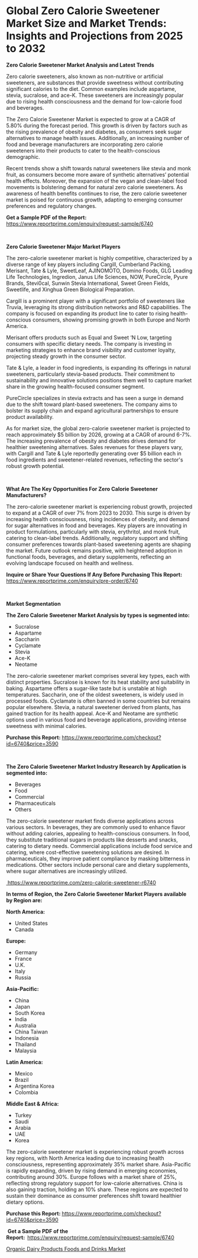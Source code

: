 <p><h1>Global Zero Calorie Sweetener Market Size and Market Trends: Insights and Projections from 2025 to 2032</h1></p><p><strong>Zero Calorie Sweetener Market Analysis and Latest Trends</strong></p>
<p><p>Zero calorie sweeteners, also known as non-nutritive or artificial sweeteners, are substances that provide sweetness without contributing significant calories to the diet. Common examples include aspartame, stevia, sucralose, and ace-K. These sweeteners are increasingly popular due to rising health consciousness and the demand for low-calorie food and beverages.</p><p>The Zero Calorie Sweetener Market is expected to grow at a CAGR of 5.80% during the forecast period. This growth is driven by factors such as the rising prevalence of obesity and diabetes, as consumers seek sugar alternatives to manage health issues. Additionally, an increasing number of food and beverage manufacturers are incorporating zero calorie sweeteners into their products to cater to the health-conscious demographic.</p><p>Recent trends show a shift towards natural sweeteners like stevia and monk fruit, as consumers become more aware of synthetic alternatives’ potential health effects. Moreover, the expansion of the vegan and clean-label food movements is bolstering demand for natural zero calorie sweeteners. As awareness of health benefits continues to rise, the zero calorie sweetener market is poised for continuous growth, adapting to emerging consumer preferences and regulatory changes.</p></p>
<p><strong>Get a Sample PDF of the Report:&nbsp;</strong> <a href="https://www.reportprime.com/enquiry/request-sample/6740?utm_campaign=3207&utm_medium=2&utm_source=Github&utm_content=ia&utm_term=19032025&utm_id=zero-calorie-sweetener">https://www.reportprime.com/enquiry/request-sample/6740</a></p>
<p>&nbsp;</p>
<p><strong>Zero Calorie Sweetener Major Market Players</strong></p>
<p><p>The zero-calorie sweetener market is highly competitive, characterized by a diverse range of key players including Cargill, Cumberland Packing, Merisant, Tate & Lyle, SweetLeaf, AJINOMOTO, Domino Foods, GLG Leading Life Technologies, Ingredion, Janus Life Sciences, NOW, PureCircle, Pyure Brands, Stevi0cal, Sunwin Stevia International, Sweet Green Fields, Sweetlife, and Xinghua Green Biological Preparation.</p><p>Cargill is a prominent player with a significant portfolio of sweeteners like Truvia, leveraging its strong distribution networks and R&D capabilities. The company is focused on expanding its product line to cater to rising health-conscious consumers, showing promising growth in both Europe and North America.</p><p>Merisant offers products such as Equal and Sweet ‘N Low, targeting consumers with specific dietary needs. The company is investing in marketing strategies to enhance brand visibility and customer loyalty, projecting steady growth in the consumer sector.</p><p>Tate & Lyle, a leader in food ingredients, is expanding its offerings in natural sweeteners, particularly stevia-based products. Their commitment to sustainability and innovative solutions positions them well to capture market share in the growing health-focused consumer segment.</p><p>PureCircle specializes in stevia extracts and has seen a surge in demand due to the shift toward plant-based sweeteners. The company aims to bolster its supply chain and expand agricultural partnerships to ensure product availability.</p><p>As for market size, the global zero-calorie sweetener market is projected to reach approximately $5 billion by 2026, growing at a CAGR of around 6-7%. The increasing prevalence of obesity and diabetes drives demand for healthier sweetening alternatives. Sales revenues for these players vary, with Cargill and Tate & Lyle reportedly generating over $5 billion each in food ingredients and sweetener-related revenues, reflecting the sector's robust growth potential.</p></p>
<p>&nbsp;</p>
<p><strong>What Are The Key Opportunities For Zero Calorie Sweetener Manufacturers?</strong></p>
<p><p>The zero-calorie sweetener market is experiencing robust growth, projected to expand at a CAGR of over 7% from 2023 to 2030. This surge is driven by increasing health consciousness, rising incidences of obesity, and demand for sugar alternatives in food and beverages. Key players are innovating in product formulations, particularly with stevia, erythritol, and monk fruit, catering to clean-label trends. Additionally, regulatory support and shifting consumer preferences towards plant-based sweetening agents are shaping the market. Future outlook remains positive, with heightened adoption in functional foods, beverages, and dietary supplements, reflecting an evolving landscape focused on health and wellness.</p></p>
<p><strong>Inquire or Share Your Questions If Any Before Purchasing This Report:</strong> <a href="https://www.reportprime.com/enquiry/pre-order/6740?utm_campaign=3207&utm_medium=2&utm_source=Github&utm_content=ia&utm_term=19032025&utm_id=zero-calorie-sweetener">https://www.reportprime.com/enquiry/pre-order/6740</a></p>
<p>&nbsp;</p>
<p><strong>Market Segmentation</strong></p>
<p><strong>The Zero Calorie Sweetener Market Analysis by types is segmented into:</strong></p>
<p><ul><li>Sucralose</li><li>Aspartame</li><li>Saccharin</li><li>Cyclamate</li><li>Stevia</li><li>Ace-K</li><li>Neotame</li></ul></p>
<p><p>The zero-calorie sweetener market comprises several key types, each with distinct properties. Sucralose is known for its heat stability and suitability in baking. Aspartame offers a sugar-like taste but is unstable at high temperatures. Saccharin, one of the oldest sweeteners, is widely used in processed foods. Cyclamate is often banned in some countries but remains popular elsewhere. Stevia, a natural sweetener derived from plants, has gained traction for its health appeal. Ace-K and Neotame are synthetic options used in various food and beverage applications, providing intense sweetness with minimal calories.</p></p>
<p><strong>Purchase this Report:&nbsp;</strong><a href="https://www.reportprime.com/checkout?id=6740&price=3590&utm_campaign=3207&utm_medium=2&utm_source=Github&utm_content=ia&utm_term=19032025&utm_id=zero-calorie-sweetener">https://www.reportprime.com/checkout?id=6740&price=3590</a></p>
<p>&nbsp;</p>
<p><strong>The Zero Calorie Sweetener Market Industry Research by Application is segmented into:</strong></p>
<p><ul><li>Beverages</li><li>Food</li><li>Commercial</li><li>Pharmaceuticals</li><li>Others</li></ul></p>
<p><p>The zero-calorie sweetener market finds diverse applications across various sectors. In beverages, they are commonly used to enhance flavor without adding calories, appealing to health-conscious consumers. In food, they substitute traditional sugars in products like desserts and snacks, catering to dietary needs. Commercial applications include food service and catering, where cost-effective sweetening solutions are desired. In pharmaceuticals, they improve patient compliance by masking bitterness in medications. Other sectors include personal care and dietary supplements, where sugar alternatives are increasingly utilized.</p></p>
<p><a href="https://www.reportprime.com/zero-calorie-sweetener-r6740?utm_campaign=3207&utm_medium=2&utm_source=Github&utm_content=ia&utm_term=19032025&utm_id=zero-calorie-sweetener">&nbsp;https://www.reportprime.com/zero-calorie-sweetener-r6740</a></p>
<p><strong>In terms of Region, the Zero Calorie Sweetener Market Players available by Region are:</strong></p>
<p>
    <p> <strong> North America: </strong>
        <ul>
            <li>United States</li>
            <li>Canada</li>
        </ul>
        </p> 
    <p> <strong> Europe: </strong>
        <ul>
            <li>Germany</li>
            <li>France</li>
            <li>U.K.</li>
            <li>Italy</li>
            <li>Russia</li>
        </ul>
        </p> 
    <p> <strong> Asia-Pacific: </strong>
        <ul>
            <li>China</li>
            <li>Japan</li>
            <li>South Korea</li>
            <li>India</li>
            <li>Australia</li>
            <li>China Taiwan</li>
            <li>Indonesia</li>
            <li>Thailand</li>
            <li>Malaysia</li>
        </ul>
        </p> 
    <p> <strong> Latin America: </strong>
        <ul>
            <li>Mexico</li>
            <li>Brazil</li>
            <li>Argentina Korea</li>
            <li>Colombia</li>
        </ul>
        </p> 
    <p> <strong> Middle East & Africa: </strong>
        <ul>
            <li>Turkey</li>
            <li>Saudi</li>
            <li>Arabia</li>
            <li>UAE</li>
            <li>Korea</li>
        </ul>
    </p>
    </p>
<p><p>The zero-calorie sweetener market is experiencing robust growth across key regions, with North America leading due to increasing health consciousness, representing approximately 35% market share. Asia-Pacific is rapidly expanding, driven by rising demand in emerging economies, contributing around 30%. Europe follows with a market share of 25%, reflecting strong regulatory support for low-calorie alternatives. China is also gaining traction, holding an 10% share. These regions are expected to sustain their dominance as consumer preferences shift toward healthier dietary options.</p></p>
<p><strong>Purchase this Report: </strong><a href="https://www.reportprime.com/checkout?id=6740&price=3590&utm_campaign=3207&utm_medium=2&utm_source=Github&utm_content=ia&utm_term=19032025&utm_id=zero-calorie-sweetener">https://www.reportprime.com/checkout?id=6740&price=3590</a></p>
<p>&nbsp;<strong>Get a Sample PDF of the Report:&nbsp;&nbsp;</strong><a href="https://www.reportprime.com/enquiry/request-sample/6740?utm_campaign=3207&utm_medium=2&utm_source=Github&utm_content=ia&utm_term=19032025&utm_id=zero-calorie-sweetener">https://www.reportprime.com/enquiry/request-sample/6740</a></p>
<p><strong></strong></p>
<p><p><a href="https://github.com/kaniselway4c/Market-Research-Report-List-1/blob/main/organic-dairy-products-foods-and-drinks-market.md?utm_campaign=3207&utm_medium=2&utm_source=Github&utm_content=ia&utm_term=19032025&utm_id=zero-calorie-sweetener">Organic Dairy Products Foods and Drinks Market</a></p></p>